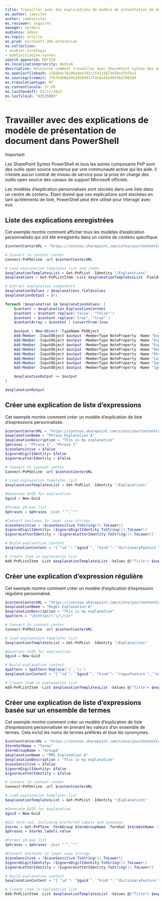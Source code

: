 ```yaml
---
title: Travailler avec des explications de modèle de présentation de document dans PowerShell
ms.author: jaeccles
author: jameseccles
ms.reviewer: ssquires
manager: serdars
audience: admin
ms.topic: article
ms.prod: microsoft-365-enterprise
ms.collection:
- enabler-strategic
- m365initiative-syntex
search.appverid: MET150
ms.localizationpriority: medium
description: Découvrez comment travailler avec SharePoint Syntex des explications de modèle dans PowerShell.
ms.openlocfilehash: 12bdb4c7019b34ee7d2c1f4315673d78cbfb7ba1
ms.sourcegitcommit: 3fb76db6b34e24569417f4c8a41b99f46a780389
ms.translationtype: MT
ms.contentlocale: fr-FR
ms.lasthandoff: 03/17/2022
ms.locfileid: "63525693"
---
```

# <a name="work-with-document-understanding-model-explanations-in-powershell"></a>Travailler avec des explications de modèle de présentation de document dans PowerShell

> [!IMPORTANT]
> Les SharePoint Syntex PowerShell et tous les autres composants PnP sont des outils open source soutenus par une communauté active qui les aide. Il n’existe aucun contrat de niveau de service pour la prise en charge des outils open source des canaux de support Microsoft officiels.

Les modèles d’explication personnalisés sont stockés dans une liste dans un centre de contenu. Étant donné que ces explications sont stockées en tant qu’éléments de liste, PowerShell peut être utilisé pour interagir avec eux.

## <a name="list-saved-explanations"></a>Liste des explications enregistrées

Cet exemple montre comment afficher tous les modèles d’explication personnalisés qui ont été enregistrés dans un centre de contenu spécifique.

```PowerShell
$contentCenterURL = "https://contoso.sharepoint.com/sites/yourContentCenter"

# Connect to content center
Connect-PnPOnline -url $contentCenterURL

# Load explanation templates list and items
$explanationTemplatesList = Get-PnPList -Identity "/Explanations"
$explanations = Get-PnPListItem -List $explanationTemplatesList -Fields "Id", "Title", "ExplanationName", "ExplanationType", "ExplanationDescription","ExplanationContent"

# Extract explanation components
$explanationValues = $explanations.fieldvalues 
$explanationOutput = @()

foreach ($explanation in $explanationValues) {
    $content = $explanation.ExplanationContent
    $content = $content.replace('false','"false"')
    $content = $content.replace('true','"true"')
    $contentArray = $content | ConvertFrom-Json

    $output = New-Object -TypeName PSObject
    Add-Member -InputObject $output -MemberType NoteProperty -Name "Explanation Name" -Value $explanation.ExplanationName
    Add-Member -InputObject $output -MemberType NoteProperty -Name "Explanation Description" -Value $explanation.ExplanationDescription
    Add-Member -InputObject $output -MemberType NoteProperty -Name "Explanation Type" -Value $contentArray.kind
    Add-Member -InputObject $output -MemberType NoteProperty -Name "RegEx Pattern" -Value $contentArray.pattern
    Add-Member -InputObject $output -MemberType NoteProperty -Name "Phrase List" -Value $contentArray.ngrams
    Add-Member -InputObject $output -MemberType NoteProperty -Name "Case Sensitive" -Value $contentArray.caseSensitive
    Add-Member -InputObject $output -MemberType NoteProperty -Name "Ignore Digit Identity" -Value $contentArray.ignoreDigitIdentity
    Add-Member -InputObject $output -MemberType NoteProperty -Name "Ignore Letter Identity" -Value $contentArray.ignoreLetterIdentity

    $explanationOutput += $output
}

$explanationOutput
```

## <a name="create-a-phrase-list-explanation"></a>Créer une explication de liste d’expressions

Cet exemple montre comment créer un modèle d’explication de liste d’expressions personnalisée.

```PowerShell
$contentCenterURL = "https://contoso.sharepoint.com/sites/yourContentCenter"
$explanationName = "Phrase Explanation A"
$explanationDescription = "This is my explanation"
$phrases = "Phrase 1", "Phrase 2"
$caseSensitive = $false
$ignoreDigitIdentity= $false
$ignoreLetterIdentity = $false

# Connect to content center
Connect-PnPOnline -url $contentCenterURL

# Load explanation templates list
$explanationTemplatesList = Get-PnPList -Identity "/Explanations"

#Generate GUID for explanation
$guid = New-Guid

#Format phrase list
$phrases = $phrases -join "`",`""

#Convert booleans to lower case strings
$caseSensitive = ($caseSensitive.ToString()).ToLower()
$ignoreDigitIdentity= ($ignoreDigitIdentity.ToString()).ToLower()
$ignoreLetterIdentity = ($ignoreLetterIdentity.ToString()).ToLower()

# Build explanation content
$explanationContent = "{`"id`":`"$guid`",`"kind`":`"dictionaryFeature`",`"name`":`"$explanationName`",`"active`":true,`"nGrams`":[`"$phrases`"],`"caseSensitive`":$caseSensitive,`"ignoreDigitIdentity`":$ignoreDigitIdentity,`"ignoreLetterIdentity`":$ignoreLetterIdentity}"

# Create item in explanation list
Add-PnPListItem -List $explanationTemplatesList -Values @{"Title"= $explanationName; "ExplanationName" = $explanationName; "ExplanationDescription" = $explanationDescription; "ExplanationContent" = $explanationContent}
```

## <a name="create-a-regular-expression-explanation"></a>Créer une explication d’expression régulière

Cet exemple montre comment créer un modèle d’explication d’expression régulière personnalisé.

```PowerShell
$contentCenterURL = "https://contoso.sharepoint.com/sites/yourContentCenter"
$explanationName = "RegEx Explanation A"
$explanationDescription = "This is my explanation"
$pattern = "\b(https?):\/\/\S+"

# Connect to content center
Connect-PnPOnline -url $contentCenterURL

# Load explanation templates list
$explanationTemplatesList = Get-PnPList -Identity "/Explanations"

#Generate GUID for explanation
$guid = New-Guid

# Build explanation content
$pattern = $pattern.Replace('\','\\')
$explanationContent = "{`"id`":`"$guid`",`"kind`":`"regexFeature`",`"name`":`"$explanationName`",`"active`":true,`"pattern`":`"$pattern`"}"

# Create item in explanation list
Add-PnPListItem -List $explanationTemplatesList -Values @{"Title"= $explanationName; "ExplanationName" = $explanationName; "ExplanationDescription" = $explanationDescription; "ExplanationContent" = $explanationContent}
```

## <a name="create-a-phrase-list-explanation-based-on-a-term-set"></a>Créer une explication de liste d’expressions basée sur un ensemble de termes

Cet exemple montre comment créer un modèle d’explication de liste d’expressions personnalisée en prenant les valeurs d’un ensemble de termes. Cela inclut les noms de termes préférés et tous les synonymes.

```PowerShell
$contentCenterURL = "https://contoso.sharepoint.com/sites/yourContentCenter"
$termSetName = "Terms"
$termGroupName = "GroupA"
$explanationName = "MMS Explanation A"
$explanationDescription = "This is my explanation"
$caseSensitive = $false
$ignoreDigitIdentity= $false
$ignoreLetterIdentity = $false

# Connect to content center
Connect-PnPOnline -url $contentCenterURL

# Load explanation templates list
$explanationTemplatesList = Get-PnPList -Identity "/Explanations"

#Generate GUID for explanation
$guid = New-Guid

#Get term set, including preferred labels and synonyms
$terms = Get-PnPTerm -TermGroup $termGroupName -TermSet $termSetName -Includes Labels
$phrases = $terms.labels.value

#Format phrase list
$phrases = $phrases -join "`",`""

#Convert booleans to lower case strings
$caseSensitive = ($caseSensitive.ToString()).ToLower()
$ignoreDigitIdentity= ($ignoreDigitIdentity.ToString()).ToLower()
$ignoreLetterIdentity = ($ignoreLetterIdentity.ToString()).ToLower()

# Build explanation content
$explanationContent = "{`"id`":`"$guid`",`"kind`":`"dictionaryFeature`",`"name`":`"$explanationName`",`"active`":true,`"nGrams`":[`"$phrases`"],`"caseSensitive`":$caseSensitive,`"ignoreDigitIdentity`":$ignoreDigitIdentity,`"ignoreLetterIdentity`":$ignoreLetterIdentity}"

# Create item in explanation list
Add-PnPListItem -List $explanationTemplatesList -Values @{"Title"= $explanationName; "ExplanationName" = $explanationName; "ExplanationDescription" = $explanationDescription; "ExplanationContent" = $explanationContent}
```
